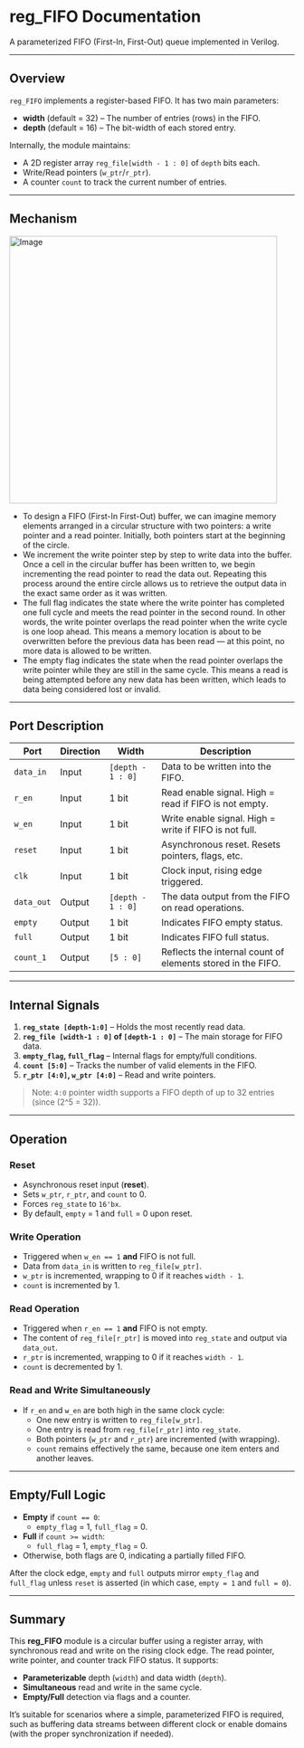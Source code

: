 # reg_FIFO Documentation

A parameterized FIFO (First-In, First-Out) queue implemented in Verilog.

---

## Overview

`reg_FIFO` implements a register-based FIFO. It has two main parameters:
- **width** (default = 32) – The number of entries (rows) in the FIFO.
- **depth** (default = 16) – The bit-width of each stored entry.

Internally, the module maintains:
- A 2D register array `reg_file[width - 1 : 0]` of `depth` bits each.
- Write/Read pointers (`w_ptr`/`r_ptr`).
- A counter `count` to track the current number of entries.

---
## Mechanism
<img width="473" alt="Image" src="https://github.com/user-attachments/assets/7176db3f-7203-4450-9e62-6b490d237edf" />


- To design a FIFO (First-In First-Out) buffer, we can imagine memory elements arranged in a circular structure with two pointers: a write pointer and a read pointer. Initially, both pointers start at the beginning of the circle.
- We increment the write pointer step by step to write data into the buffer. Once a cell in the circular buffer has been written to, we begin incrementing the read pointer to read the data out. Repeating this process around the entire circle allows us to retrieve the output data in the exact same order as it was written.
- The full flag indicates the state where the write pointer has completed one full cycle and meets the read pointer in the second round. In other words, the write pointer overlaps the read pointer when the write cycle is one loop ahead. This means a memory location is about to be overwritten before the previous data has been read — at this point, no more data is allowed to be written.
- The empty flag indicates the state when the read pointer overlaps the write pointer while they are still in the same cycle. This means a read is being attempted before any new data has been written, which leads to data being considered lost or invalid.
---
## Port Description

| **Port**     | **Direction** | **Width**                  | **Description**                                                            |
|--------------|---------------|----------------------------|----------------------------------------------------------------------------|
| `data_in`    | Input         | `[depth - 1 : 0]`         | Data to be written into the FIFO.                                         |
| `r_en`       | Input         | 1 bit                      | Read enable signal. High = read if FIFO is not empty.                     |
| `w_en`       | Input         | 1 bit                      | Write enable signal. High = write if FIFO is not full.                    |
| `reset`      | Input         | 1 bit                      | Asynchronous reset. Resets pointers, flags, etc.                          |
| `clk`        | Input         | 1 bit                      | Clock input, rising edge triggered.                                       |
| `data_out`   | Output        | `[depth - 1 : 0]`         | The data output from the FIFO on read operations.                         |
| `empty`      | Output        | 1 bit                      | Indicates FIFO empty status.                                              |
| `full`       | Output        | 1 bit                      | Indicates FIFO full status.                                               |
| `count_1`    | Output        | `[5 : 0]`                  | Reflects the internal count of elements stored in the FIFO.               |

---

## Internal Signals

1. **`reg_state [depth-1:0]`** – Holds the most recently read data.  
2. **`reg_file [width-1 : 0]` of `[depth-1 : 0]`** – The main storage for FIFO data.  
3. **`empty_flag`, `full_flag`** – Internal flags for empty/full conditions.  
4. **`count [5:0]`** – Tracks the number of valid elements in the FIFO.  
5. **`r_ptr [4:0]`, `w_ptr [4:0]`** – Read and write pointers.  

> Note: `4:0` pointer width supports a FIFO depth of up to 32 entries (since \(2^5 = 32\)).

---

## Operation

### Reset
- Asynchronous reset input (**reset**).
- Sets `w_ptr`, `r_ptr`, and `count` to 0.
- Forces `reg_state` to `16'bx`.
- By default, `empty` = 1 and `full` = 0 upon reset.

### Write Operation
- Triggered when `w_en == 1` **and** FIFO is not full.
- Data from `data_in` is written to `reg_file[w_ptr]`.
- `w_ptr` is incremented, wrapping to 0 if it reaches `width - 1`.
- `count` is incremented by 1.

### Read Operation
- Triggered when `r_en == 1` **and** FIFO is not empty.
- The content of `reg_file[r_ptr]` is moved into `reg_state` and output via `data_out`.
- `r_ptr` is incremented, wrapping to 0 if it reaches `width - 1`.
- `count` is decremented by 1.

### Read and Write Simultaneously
- If `r_en` and `w_en` are both high in the same clock cycle:
  - One new entry is written to `reg_file[w_ptr]`.
  - One entry is read from `reg_file[r_ptr]` into `reg_state`.
  - Both pointers (`w_ptr` and `r_ptr`) are incremented (with wrapping).
  - `count` remains effectively the same, because one item enters and another leaves.

---

## Empty/Full Logic

- **Empty** if `count == 0`:  
  - `empty_flag` = 1, `full_flag` = 0.  
- **Full** if `count >= width`:  
  - `full_flag` = 1, `empty_flag` = 0.  
- Otherwise, both flags are 0, indicating a partially filled FIFO.  

After the clock edge, `empty` and `full` outputs mirror `empty_flag` and `full_flag` unless `reset` is asserted (in which case, `empty = 1` and `full = 0`).

---

## Summary

This **reg_FIFO** module is a circular buffer using a register array, with synchronous read and write on the rising clock edge. The read pointer, write pointer, and counter track FIFO status. It supports:
- **Parameterizable** depth (`width`) and data width (`depth`).
- **Simultaneous** read and write in the same cycle.
- **Empty/Full** detection via flags and a counter.

It’s suitable for scenarios where a simple, parameterized FIFO is required, such as buffering data streams between different clock or enable domains (with the proper synchronization if needed).

